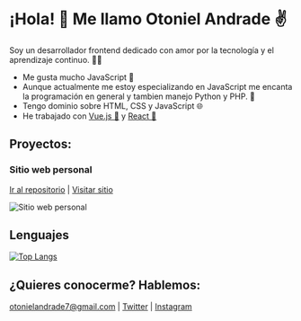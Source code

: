
# ¡Hola! 👋 Me llamo Otoniel Andrade ✌

Soy un desarrollador frontend dedicado con amor por la tecnología y el aprendizaje continuo. 👨‍💻
 - Me gusta mucho JavaScript 💛
 - Aunque actualmente me estoy especializando en JavaScript me encanta la programación en general y tambien manejo Python y PHP. 🚀
 - Tengo dominio sobre HTML, CSS y JavaScript 🌐
 - He trabajado con [Vue.js 💚](https://vuejs.org/) y [React 💙](https://es.reactjs.org/)

## Proyectos:
### Sitio web personal
[Ir al repositorio](https://github.com/otonielandrade7/personal-website) | [Visitar sitio](https://otonielandrade.com)


![Sitio web personal](https://media.giphy.com/media/KTjhyYtHCxlGwjiZlC/giphy.gif)
## Lenguajes
[![Top Langs](https://github-readme-stats.vercel.app/api/top-langs/?username=otonielandrade7&layout=compact&theme=dracula)](https://github.com/otonielandrade7)
## ¿Quieres conocerme? Hablemos:
[otonielandrade7@gmail.com](mailto:otonielandrade7@gmail.com) | [Twitter](https://twitter.com/otonielandrade7) | [Instagram](https://www.instagram.com/otonielandrade7/)

